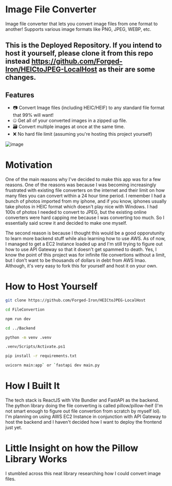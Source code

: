 # **Image File Converter**
Image file converter that lets you convert image files from one format to another! Supports various image formats like PNG, JPEG, WEBP, etc.
## This is the Deployed Repository. If you intend to host it yourself, please clone it from this repo instead https://github.com/Forged-Iron/HEICtoJPEG-LocalHost as their are some changes.

## Features
- 📷 Convert Image files (including HEIC/HEIF) to any standard file format that 99% will want!
- 🤐 Get all of your converted images in a zipped up file.
- 🗃️ Convert multiple images at once at the same time.
- ❌ No hard file limit (assuming you're hosting this project yourself)

![image](https://github.com/user-attachments/assets/a2c7091b-2457-4165-815a-48b54176b434)

# **Motivation**
One of the main reasons why I've decided to make this app was for a few reasons. 
One of the reasons was because I was becoming increasingly frustrated with existing file converters on the internet and their limit on how many files you can convert within a 24 hour time period. 
I remember I had a bunch of photos imported from my iphone, and if you know, iphones usually take photos in HEIC format which doesn't play nice with Windows. I had 100s of photos I needed to convert to JPEG, but the existing online converters were hard capping me because I was converting too much.
So I essentially said screw it and decided to make one myself.

The second reason is because I thought this would be a good opporutunity to learn more backend stuff while also learning how to use AWS. As of now, I managed to get a EC2 Instance loaded up and I'm still trying to figure out how to use API Gateway so that it doesn't get spammed to death. Yes, I know the point of this project was for infinite
file convertions without a limit, but I don't want to be thousands of dollars in debt from AWS lmao. Although, it's very easy to fork this for yourself and host it on your own.


# How to Host Yourself
```bash
git clone https://github.com/Forged-Iron/HEICtoJPEG-LocalHost
```
```bash
cd FileConvertion
```
```bash
npm run dev
```
```bash
cd ../Backend
```
```bash
python -m venv .venv
```
```bash
.venv/Scripts/Activate.ps1
```
```bash
pip install -r requirements.txt
```
```bash
uvicorn main:app` or `fastapi dev main.py
```

# How I Built It
The tech stack is ReactJS with Vite Bundler and FastAPI as the backend. The python library doing the file converting is called pillow/pillow-heif (I'm not smart enough to figure out file convertion from scratch by myself lol). I'm planning on using AWS EC2 Instance in conjunction with API Gateway to host the backend and I haven't decided how I want to deploy the frontend just yet.

# Little Insight on how the Pillow Library Works
I stumbled across this neat library researching how I could convert image files. 
